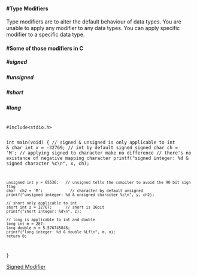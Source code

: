 <h4>#Type Modifiers</h4>

<p>Type modifiers are to alter the default behaviour of data types. You are unable to apply any modifier to any data types. You can apply specific modifier to a specific data type.</p>

<h4>#Some of those modifiers in C</h4>
<h5>	#signed</h5>
<h5>	#unsigned</h5>
<h5>	#short</h5>
<h5>	#long</h5>

<code>
#include&lt;stdio.h&gt;

int main(void) {
	// signed & unsigned is only applicable to int & char
	int x = -32769;             // int by default signed
	signed char ch = 'M';      // applying signed to character make no difference
								// there's no existance of negative mapping character
	printf("signed integer: %d & signed character %c\n", x, ch);
	
	unsigned int y = 65536;   // unsigned tells the compiler to avoid the HO bit sign flag  
	char  ch2 = 'M';			// character by default unsigned
	printf("unsigned integer: %d & unsigned character %c\n", y, ch2);
	
	// short only applicable to int
	short int z = 32767;      // short is 16bit 
	printf("short integer: %d\n", z);
	
	// long is applicable to int and double
	long int m = 2E7;
	long double n = 5.576745846;
	printf("long integer: %d & double %Lf\n", m, n);
	return 0;
}
</code>

<a href="#" class="post pull-right btn btn-sm btn-info" id="signed">Signed Modifier<span class="glyphicon glyphicon-forward"></span></a><br><br><br><br><br>